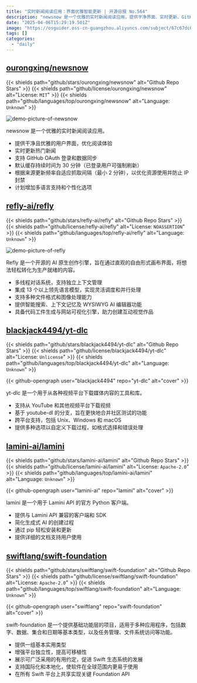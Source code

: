 ```yaml
---
title: "实时新闻阅读应用：界面优雅智能更新 | 开源日报 No.564"
description: "newsnow 是一个优雅的实时新闻阅读应用，提供干净界面、实时更新、GitHub 登录同步，并采用智能抓取策略优化资源使用。支持多语言和个性化选项 (计划中)，采用 MIT 开源协议。"
date: "2025-04-06T15:29:19.501Z"
image: "https://osguider.oss-cn-guangzhou.aliyuncs.com/subject/67c67dc0301e4a8a0d686e81959281c8.png"
tags: []
categories:
  - "daily"
---
```


## [ourongxing/newsnow](https://github.com/ourongxing/newsnow)

{{< shields path="github/stars/ourongxing/newsnow" alt="Github Repo Stars" >}} {{< shields path="github/license/ourongxing/newsnow" alt="License: `MIT`" >}} {{< shields path="github/languages/top/ourongxing/newsnow" alt="Language: `Unknown`" >}}

![demo-picture-of-newsnow](https://static.osguider.com/subject/github/ourongxing/newsnow/c5cb48682350662ad538bba68a6fed31.png)

newsnow 是一个优雅的实时新闻阅读应用。

- 提供干净且优雅的用户界面，优化阅读体验
- 实时更新热门新闻
- 支持 GitHub OAuth 登录和数据同步
- 默认缓存持续时间为 30 分钟（已登录用户可强制刷新）
- 根据来源更新频率自适应抓取间隔（最小 2 分钟），以优化资源使用并防止 IP 封禁
- 计划增加多语言支持和个性化选项
  
## [refly-ai/refly](https://github.com/refly-ai/refly)

{{< shields path="github/stars/refly-ai/refly" alt="Github Repo Stars" >}} {{< shields path="github/license/refly-ai/refly" alt="License: `NOASSERTION`" >}} {{< shields path="github/languages/top/refly-ai/refly" alt="Language: `Unknown`" >}}

![demo-picture-of-refly](https://static.osguider.com/subject/github/refly-ai/refly/6f10c5341b26532c1d2ed3bb583ddcb2.png)

Refly 是一个开源的 AI 原生创作引擎，旨在通过直观的自由形式画布界面，将想法轻松转化为生产就绪的内容。

- 多线程对话系统，支持独立上下文管理
- 集成 13 个以上领先语言模型，实现灵活调度和并行处理
- 支持多种文件格式和图像处理能力
- 提供智能搜索、上下文记忆及 WYSIWYG AI 编辑器功能
- 具备代码工件生成与网站可视化引擎，助力创建互动视觉作品
  
## [blackjack4494/yt-dlc](https://github.com/blackjack4494/yt-dlc)

{{< shields path="github/stars/blackjack4494/yt-dlc" alt="Github Repo Stars" >}} {{< shields path="github/license/blackjack4494/yt-dlc" alt="License: `Unlicense`" >}} {{< shields path="github/languages/top/blackjack4494/yt-dlc" alt="Language: `Unknown`" >}}

{{< github-opengraph user="blackjack4494" repo="yt-dlc" alt="cover" >}}

yt-dlc 是一个用于从各种视频平台下载媒体内容的工具和库。

- 支持从 YouTube 和其他视频平台下载视频
- 基于 youtube-dl 的分支，旨在更快地合并社区测试的功能
- 跨平台支持，包括 Unix、Windows 和 macOS
- 提供多种选项以自定义下载过程，如格式选择和错误处理
  
## [lamini-ai/lamini](https://github.com/lamini-ai/lamini)

{{< shields path="github/stars/lamini-ai/lamini" alt="Github Repo Stars" >}} {{< shields path="github/license/lamini-ai/lamini" alt="License: `Apache-2.0`" >}} {{< shields path="github/languages/top/lamini-ai/lamini" alt="Language: `Unknown`" >}}

{{< github-opengraph user="lamini-ai" repo="lamini" alt="cover" >}}

lamini 是一个用于 Lamini API 的官方 Python 客户端。

- 提供与 Lamini API 兼容的客户端和 SDK
- 简化生成式 AI 的创建过程
- 通过 pip 轻松安装和更新
- 提供详细的文档支持用户使用
  
## [swiftlang/swift-foundation](https://github.com/swiftlang/swift-foundation)

{{< shields path="github/stars/swiftlang/swift-foundation" alt="Github Repo Stars" >}} {{< shields path="github/license/swiftlang/swift-foundation" alt="License: `Apache-2.0`" >}} {{< shields path="github/languages/top/swiftlang/swift-foundation" alt="Language: `Unknown`" >}}

{{< github-opengraph user="swiftlang" repo="swift-foundation" alt="cover" >}}

swift-foundation 是一个提供基础功能层的项目，适用于多种应用程序，包括数字、数据、集合和日期等基本类型，以及任务管理、文件系统访问等功能。

- 提供一组基本实用类型
- 增强平台独立性，提高可移植性
- 展示可广泛采用的有用约定，促进 Swift 生态系统的发展
- 支持国际化和本地化，使软件在全球范围内更易于使用
- 在所有 Swift 平台上共享实现关键 Foundation API
  

